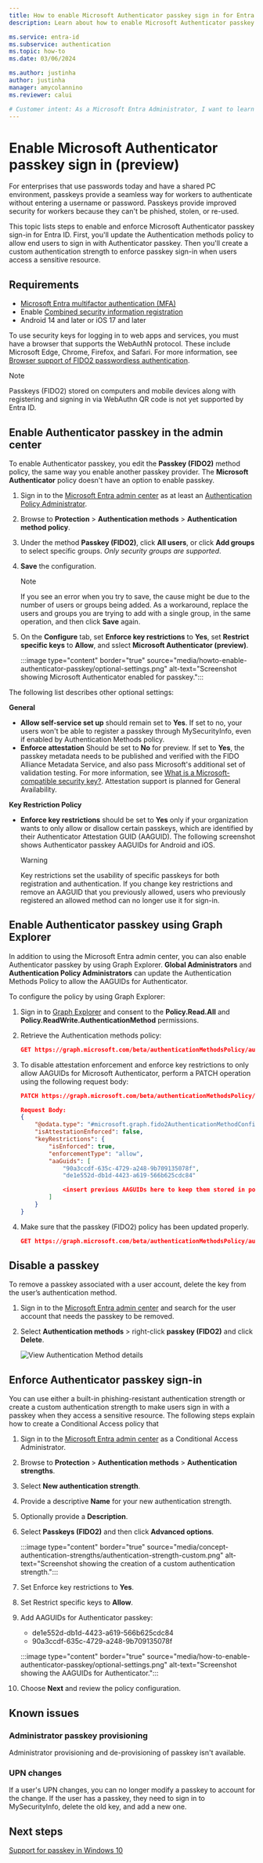 ```yaml
---
title: How to enable Microsoft Authenticator passkey sign in for Entra ID (preview)
description: Learn about how to enable Microsoft Authenticator passkey sign in for Entra ID

ms.service: entra-id
ms.subservice: authentication
ms.topic: how-to
ms.date: 03/06/2024

ms.author: justinha
author: justinha
manager: amycolannino
ms.reviewer: calui

# Customer intent: As a Microsoft Entra Administrator, I want to learn how to enable and enforce Microsoft Authenticator passkey sign in for end users.
---
```

# Enable Microsoft Authenticator passkey sign in (preview)

For enterprises that use passwords today and have a shared PC environment, passkeys provide a seamless way for workers to authenticate without entering a username or password. Passkeys provide improved security for workers because they can't be phished, stolen, or re-used.

This topic lists steps to enable and enforce Microsoft Authenticator passkey sign-in for Entra ID. First, you'll update the Authentication methods policy to allow end users to sign in with Authenticator passkey. Then you'll create a custom authentication strength to enforce passkey sign-in when users access a sensitive resource.

## Requirements

- [Microsoft Entra multifactor authentication (MFA)](howto-mfa-getstarted.md)
- Enable [Combined security information registration](concept-registration-mfa-sspr-combined.md)
- Android 14 and later or iOS 17 and later

To use security keys for logging in to web apps and services, you must have a browser that supports the WebAuthN protocol. 
These include Microsoft Edge, Chrome, Firefox, and Safari. For more information, see [Browser support of FIDO2 passwordless authentication](fido2-compatibility.md).

>[!NOTE]
>Passkeys (FIDO2) stored on computers and mobile devices along with registering and signing in via WebAuthn QR code is not yet supported by Entra ID.


## Enable Authenticator passkey in the admin center

To enable Authenticator passkey, you edit the **Passkey (FIDO2)** method policy, the same way you enable another passkey provider. The **Microsoft Authenticator** policy doesn't have an option to enable passkey. 

1. Sign in to the [Microsoft Entra admin center](https://entra.microsoft.com) as at least an [Authentication Policy Administrator](~/identity/role-based-access-control/permissions-reference.md#authentication-policy-administrator).
1. Browse to **Protection** > **Authentication methods** > **Authentication method policy**.
1. Under the method **Passkey (FIDO2)**, click **All users**, or click **Add groups** to select specific groups. *Only security groups are supported*.
1. **Save** the configuration.

   >[!NOTE]
   >If you see an error when you try to save, the cause might be due to the number of users or groups being added. As a workaround, replace the users and groups you are trying to add with a single group, in the same operation, and then click **Save** again.

1. On the **Configure** tab, set **Enforce key restrictions** to **Yes**, set **Restrict specific keys** to **Allow**, and sslect **Microsoft Authenticator (preview)**. 
   
   :::image type="content" border="true" source="media/howto-enable-authenticator-passkey/optional-settings.png" alt-text="Screenshot showing Microsoft Authenticator enabled for passkey.":::

The following list describes other optional settings:

**General**

- **Allow self-service set up** should remain set to **Yes**. If set to no, your users won't be able to register a passkey through MySecurityInfo, even if enabled by Authentication Methods policy.  
- **Enforce attestation** Should be set to **No** for preview. If set to **Yes**, the passkey metadata needs to be published and verified with the FIDO Alliance Metadata Service, and also pass Microsoft's additional set of validation testing. For more information, see [What is a Microsoft-compatible security key?](concept-authentication-passwordless.md#fido2-security-key-providers). Attestation support is planned for General Availability.

**Key Restriction Policy**

- **Enforce key restrictions** should be set to **Yes** only if your organization wants to only allow or disallow certain passkeys, which are identified by their Authenticator Attestation GUID (AAGUID). The following screenshot shows Authenticator passkey AAGUIDs for Android and iOS. 

  >[!WARNING]
  >Key restrictions set the usability of specific passkeys for both registration and authentication. If you change key restrictions and remove an AAGUID that you previously allowed, users who previously registered an allowed method can no longer use it for sign-in. 


## Enable Authenticator passkey using Graph Explorer

In addition to using the Microsoft Entra admin center, you can also enable Authenticator passkey by using Graph Explorer. **Global Administrators** and **Authentication Policy Administrators** can update the Authentication Methods Policy to allow the AAGUIDs for Authenticator. 

To configure the policy by using Graph Explorer:

1. Sign in to [Graph Explorer](https://aka.ms/ge) and consent to the **Policy.Read.All** and **Policy.ReadWrite.AuthenticationMethod** permissions.

1. Retrieve the Authentication methods policy: 

   ```json
   GET https://graph.microsoft.com/beta/authenticationMethodsPolicy/authenticationMethodConfigurations/FIDO2
   ```

1. To disable attestation enforcement and enforce key restrictions to only allow AAGUIDs for Microsoft Authenticator, perform a PATCH operation using the following request body:

   ```json
   PATCH https://graph.microsoft.com/beta/authenticationMethodsPolicy/authenticationMethodConfigurations/FIDO2
   
   Request Body:
   {
       "@odata.type": "#microsoft.graph.fido2AuthenticationMethodConfiguration",
       "isAttestationEnforced": false,
       "keyRestrictions": {
           "isEnforced": true,
           "enforcementType": "allow",
           "aaGuids": [
               "90a3ccdf-635c-4729-a248-9b709135078f",
               "de1e552d-db1d-4423-a619-566b625cdc84"
   
               <insert previous AAGUIDs here to keep them stored in policy>
           ]
       }
   }
   ```

1. Make sure that the passkey (FIDO2) policy has been updated properly.

   ```json
   GET https://graph.microsoft.com/beta/authenticationMethodsPolicy/authenticationMethodConfigurations/FIDO2
   ```


## Disable a passkey 

To remove a passkey associated with a user account, delete the key from the user’s authentication method.

1. Sign in to the [Microsoft Entra admin center](https://entra.microsoft.com) and search for the user account that needs the passkey to be removed.
1. Select **Authentication methods** > right-click **passkey (FIDO2)** and click **Delete**. 

    ![View Authentication Method details](media/howto-authentication-passwordless-deployment/security-key-view-details.png)


## Enforce Authenticator passkey sign-in 

You can use either a built-in phishing-resistant authentication strength or create a custom authentication strength to make users sign in with a passkey when they access a sensitive resource. The following steps explain how to create a Conditional Access policy that 

1. Sign in to the [Microsoft Entra admin center](https://entra.microsoft.com) as a Conditional Access Administrator.
1. Browse to **Protection** > **Authentication methods** > **Authentication strengths**.
1. Select **New authentication strength**.
1. Provide a descriptive **Name** for your new authentication strength.
1. Optionally provide a **Description**.
1. Select **Passkeys (FIDO2)** and then click **Advanced options**.

   :::image type="content" border="true" source="media/concept-authentication-strengths/authentication-strength-custom.png" alt-text="Screenshot showing the creation of a custom authentication strength.":::

1. Set Enforce key restrictions to **Yes**.
1. Set Restrict specific keys to **Allow**.
1. Add AAGUIDs for Authenticator passkey:

   - de1e552d-db1d-4423-a619-566b625cdc84
   - 90a3ccdf-635c-4729-a248-9b709135078f

   :::image type="content" border="true" source="media/how-to-enable-authenticator-passkey/optional-settings.png" alt-text="Screenshot showing the AAGUIDs for Authenticator.":::

1. Choose **Next** and review the policy configuration.

## Known issues

### Administrator passkey provisioning

Administrator provisioning and de-provisioning of passkey isn't available.

### UPN changes

If a user's UPN changes, you can no longer modify a passkey to account for the change. If the user has a passkey, they need to sign in to MySecurityInfo, delete the old key, and add a new one.

## Next steps

[Support for passkey in Windows 10](/windows/security/identity-protection/passkeys)

